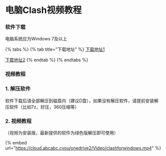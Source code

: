 # 电脑Clash视频教程

### 软件下载

电脑系统应为Windows 7及以上

{% tabs %}
{% tab title="下载地址" %}
[下载地址1](https://airnet.lanzouo.com/iC5Bvx74x3a)

[下载地址2](https://cloud.abcabc.cyou/alibaba/Cross%20Firewalls/CLASH/Clash.for.Windows-0.17.0-ia32-netv2-B.zip)
{% endtab %}
{% endtabs %}

### 视频教程

### 1. 解压软件

软件下载后请全部解压到磁盘内（建议D盘），如果没有解压软件，请提前安装解压软件（比如7z，好压，360压缩等）

### 2. 视频教程

（视频为安装版，最新提供的软件为绿色版解压即可使用）

{% embed url="https://cloud.abcabc.cyou/onedrive2/Video/clashforwindows.mp4" %}
